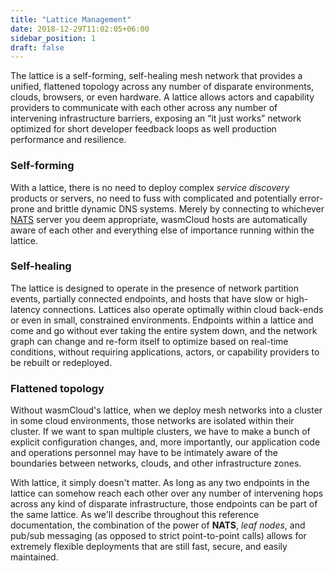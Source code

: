 ```yaml
---
title: "Lattice Management"
date: 2018-12-29T11:02:05+06:00
sidebar_position: 1
draft: false
---
```


The lattice is a self-forming, self-healing mesh network that provides a unified, flattened topology across any number of disparate environments, clouds, browsers, or even hardware. A lattice allows actors and capability providers to communicate with each other across any number of intervening infrastructure barriers, exposing an “it just works” network optimized for short developer feedback loops as well production performance and resilience.

### Self-forming

With a lattice, there is no need to deploy complex _service discovery_ products or servers, no need to fuss with complicated and potentially error-prone and brittle dynamic DNS systems. Merely by connecting to whichever [NATS](https://nats.io) server you deem appropriate, wasmCloud hosts are automatically aware of each other and everything else of importance running within the lattice.

### Self-healing

The lattice is designed to operate in the presence of network partition events, partially connected endpoints, and hosts that have slow or high-latency connections. Lattices also operate optimally within cloud back-ends or even in small, constrained environments. Endpoints within a lattice and come and go without ever taking the entire system down, and the network graph can change and re-form itself to optimize based on real-time conditions, without requiring applications, actors, or capability providers to be rebuilt or redeployed.

### Flattened topology

Without wasmCloud's lattice, when we deploy mesh networks into a cluster in some cloud environments, those networks are isolated within their cluster. If we want to span multiple clusters, we have to make a bunch of explicit configuration changes, and, more importantly, our application code and operations personnel may have to be intimately aware of the boundaries between networks, clouds, and other infrastructure zones.

With lattice, it simply doesn't matter. As long as any two endpoints in the lattice can somehow reach each other over any number of intervening hops across any kind of disparate infrastructure, those endpoints can be part of the same lattice. As we'll describe throughout this reference documentation, the combination of the power of **NATS**, _leaf nodes_, and pub/sub messaging (as opposed to strict point-to-point calls) allows for extremely flexible deployments that are still fast, secure, and easily maintained.

